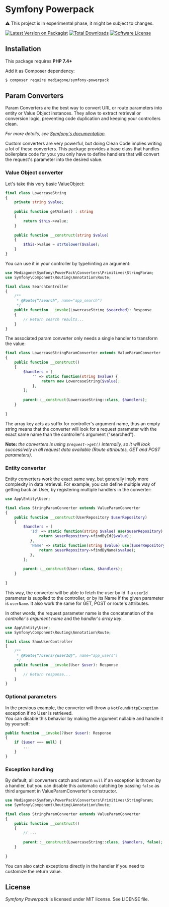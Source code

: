 # Symfony Powerpack
⚠️ This project is in experimental phase, it might be subject to changes.

[![Latest Version on Packagist][ico-version]][link-packagist]
[![Total Downloads][ico-downloads]][link-downloads]
[![Software License][ico-license]](LICENSE)


## Installation
This package requires **PHP 7.4+**

Add it as Composer dependency:
```sh
$ composer require mediagone/symfony-powerpack
```


## Param Converters
Param Converters are the best way to convert URL or route parameters into entity or Value Object instances. They allow to extract retrieval or conversion logic, preventing code duplication and keeping your controllers clean.

*For more details, see [Symfony's documentation](https://symfony.com/bundles/SensioFrameworkExtraBundle/current/annotations/converters.html).*

Custom converters are very powerful, but doing Clean Code implies writing a lot of these converters. This package provides a base class that handles boilerplate code for you: you only have to define handlers that will convert the request's parameter into the desired value.  


### Value Object converter

Let's take this very basic ValueObject:

```php
final class LowercaseString
{
    private string $value;
    
    public function getValue() : string
    {
        return $this->value;
    }
    
    public function __construct(string $value)
    {
        $this->value = strtolower($value);
    }
}
```

You can use it in your controller by typehinting an argument:

```php
use Mediagone\Symfony\PowerPack\Converters\Primitives\StringParam;
use Symfony\Component\Routing\Annotation\Route;

final class SearchController
{
    /**
     * @Route("/search", name="app_search")
     */
    public function __invoke(LowercaseString $searched): Response
    {
        // Return search results...
    }
}
```

The associated param converter only needs a single handler to transform the value:

```php
final class LowercaseStringParamConverter extends ValueParamConverter
{
    public function __construct()
    {
        $handlers = [
            '' => static function(string $value) {
                return new LowercaseString($value);
            },
        ];
        
        parent::__construct(LowercaseString::class, $handlers);
    }
    
}
```
The array key acts as suffix for controller's argument name, thus an empty string means that the converter will look for a request parameter with the exact same name than the controller's argument ("searched").

**Note:** *the converters is using `$request->get()` internally, so it will look successively in all request data available (Route attributes, GET and POST parameters).* 


### Entity converter

Entity converters work the exact same way, but generally imply more complexity in data retrieval.
For example, you can define multiple way of getting back an User, by registering multiple handlers in the converter:

```php
use App\Entity\User;

final class StringParamConverter extends ValueParamConverter
{
    public function __construct(UserRepository $userRepository)
    {
        $handlers = [
           'Id' => static function(string $value) use($userRepository) : ?User {
               return $userRepository->findById($value);
           },
           'Name' => static function(string $value) use($userRepository) : ?User {
               return $userRepository->findByName($value);
           },
        ];
        
        parent::__construct(User::class, $handlers);
    }
    
}
```
This way, the converter will be able to fetch the user by Id if a `userId` parameter is supplied to the controller, or by its Name if the given parameter is `userName`. It also work the same for GET, POST or route's attributes.

In other words, the request parameter name is the concatenation of the *controller's argument name* and the *handler's array key*.
```php
use App\Entity\User;
use Symfony\Component\Routing\Annotation\Route;

final class ShowUserController
{
    /**
     * @Route("/users/{userId}", name="app_users")
     */
    public function __invoke(User $user): Response
    {
        // Return response...
    }
}
```


### Optional parameters

In the previous example, the converter will throw a `NotFoundHttpException` exception if no User is retrieved. \
You can disable this behavior by making the argument nullable and handle it by yourself:

```php
public function __invoke(?User $user): Response
{
    if ($user === null) {
        ...
    }
}
```

### Exception handling

By default, all converters catch and return `null` if an exception is thrown by a handler, but you can disable this automatic catching by passing `false` as third argument in ValueParamConverter's constructor.

```php
use Mediagone\Symfony\PowerPack\Converters\Primitives\StringParam;
use Symfony\Component\Routing\Annotation\Route;

final class StringParamConverter extends ValueParamConverter
{
    public function __construct()
    {
        // ...
        
        parent::__construct(LowercaseString::class, $handlers, false); // disable exception handling
    }
    
}
```
You can also catch exceptions directly in the handler if you need to customize the return value.


## License

_Symfony Powerpack_ is licensed under MIT license. See LICENSE file.



[ico-license]: https://img.shields.io/badge/license-MIT-brightgreen.svg
[ico-version]: https://img.shields.io/packagist/v/mediagone/symfony-powerpack.svg
[ico-downloads]: https://img.shields.io/packagist/dt/mediagone/symfony-powerpack.svg

[link-packagist]: https://packagist.org/packages/mediagone/symfony-powerpack
[link-downloads]: https://packagist.org/packages/mediagone/symfony-powerpack

